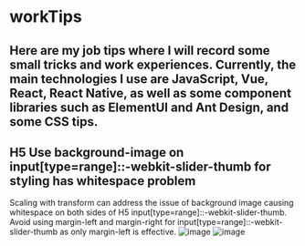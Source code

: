 # workTips

## Here are my job tips where I will record some small tricks and work experiences. Currently, the main technologies I use are JavaScript, Vue, React, React Native, as well as some component libraries such as ElementUI and Ant Design, and some CSS tips.

## H5 Use background-image on input[type=range]::-webkit-slider-thumb for styling has whitespace problem

Scaling with transform can address the issue of background image causing whitespace on both sides of H5 input[type=range]::-webkit-slider-thumb. Avoid using margin-left and margin-right for input[type=range]::-webkit-slider-thumb as only margin-left is effective. 
![image](https://github.com/bituo123/workTips/assets/60815483/c58f3b4c-5920-4699-bdde-71918818cbb3)
![image](https://github.com/bituo123/workTips/assets/60815483/e5b3097a-f3f2-4b82-820e-987f75d9438b)
